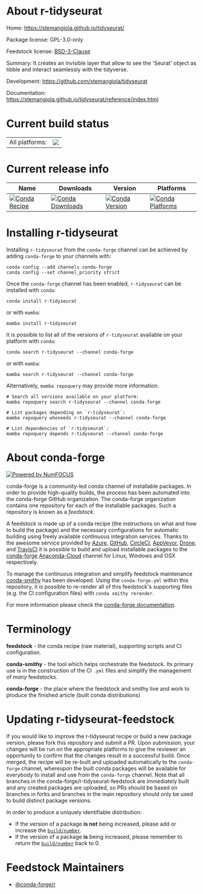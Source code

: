 About r-tidyseurat
==================

Home: https://stemangiola.github.io/tidyseurat/

Package license: GPL-3.0-only

Feedstock license: [BSD-3-Clause](https://github.com/conda-forge/r-tidyseurat-feedstock/blob/main/LICENSE.txt)

Summary: It creates an invisible layer that allow to see the 'Seurat' object as tibble and interact seamlessly with the tidyverse.

Development: https://github.com/stemangiola/tidyseurat

Documentation: https://stemangiola.github.io/tidyseurat/reference/index.html

Current build status
====================


<table><tr><td>All platforms:</td>
    <td>
      <a href="https://dev.azure.com/conda-forge/feedstock-builds/_build/latest?definitionId=18339&branchName=main">
        <img src="https://dev.azure.com/conda-forge/feedstock-builds/_apis/build/status/r-tidyseurat-feedstock?branchName=main">
      </a>
    </td>
  </tr>
</table>

Current release info
====================

| Name | Downloads | Version | Platforms |
| --- | --- | --- | --- |
| [![Conda Recipe](https://img.shields.io/badge/recipe-r--tidyseurat-green.svg)](https://anaconda.org/conda-forge/r-tidyseurat) | [![Conda Downloads](https://img.shields.io/conda/dn/conda-forge/r-tidyseurat.svg)](https://anaconda.org/conda-forge/r-tidyseurat) | [![Conda Version](https://img.shields.io/conda/vn/conda-forge/r-tidyseurat.svg)](https://anaconda.org/conda-forge/r-tidyseurat) | [![Conda Platforms](https://img.shields.io/conda/pn/conda-forge/r-tidyseurat.svg)](https://anaconda.org/conda-forge/r-tidyseurat) |

Installing r-tidyseurat
=======================

Installing `r-tidyseurat` from the `conda-forge` channel can be achieved by adding `conda-forge` to your channels with:

```
conda config --add channels conda-forge
conda config --set channel_priority strict
```

Once the `conda-forge` channel has been enabled, `r-tidyseurat` can be installed with `conda`:

```
conda install r-tidyseurat
```

or with `mamba`:

```
mamba install r-tidyseurat
```

It is possible to list all of the versions of `r-tidyseurat` available on your platform with `conda`:

```
conda search r-tidyseurat --channel conda-forge
```

or with `mamba`:

```
mamba search r-tidyseurat --channel conda-forge
```

Alternatively, `mamba repoquery` may provide more information:

```
# Search all versions available on your platform:
mamba repoquery search r-tidyseurat --channel conda-forge

# List packages depending on `r-tidyseurat`:
mamba repoquery whoneeds r-tidyseurat --channel conda-forge

# List dependencies of `r-tidyseurat`:
mamba repoquery depends r-tidyseurat --channel conda-forge
```


About conda-forge
=================

[![Powered by
NumFOCUS](https://img.shields.io/badge/powered%20by-NumFOCUS-orange.svg?style=flat&colorA=E1523D&colorB=007D8A)](https://numfocus.org)

conda-forge is a community-led conda channel of installable packages.
In order to provide high-quality builds, the process has been automated into the
conda-forge GitHub organization. The conda-forge organization contains one repository
for each of the installable packages. Such a repository is known as a *feedstock*.

A feedstock is made up of a conda recipe (the instructions on what and how to build
the package) and the necessary configurations for automatic building using freely
available continuous integration services. Thanks to the awesome service provided by
[Azure](https://azure.microsoft.com/en-us/services/devops/), [GitHub](https://github.com/),
[CircleCI](https://circleci.com/), [AppVeyor](https://www.appveyor.com/),
[Drone](https://cloud.drone.io/welcome), and [TravisCI](https://travis-ci.com/)
it is possible to build and upload installable packages to the
[conda-forge](https://anaconda.org/conda-forge) [Anaconda-Cloud](https://anaconda.org/)
channel for Linux, Windows and OSX respectively.

To manage the continuous integration and simplify feedstock maintenance
[conda-smithy](https://github.com/conda-forge/conda-smithy) has been developed.
Using the ``conda-forge.yml`` within this repository, it is possible to re-render all of
this feedstock's supporting files (e.g. the CI configuration files) with ``conda smithy rerender``.

For more information please check the [conda-forge documentation](https://conda-forge.org/docs/).

Terminology
===========

**feedstock** - the conda recipe (raw material), supporting scripts and CI configuration.

**conda-smithy** - the tool which helps orchestrate the feedstock.
                   Its primary use is in the construction of the CI ``.yml`` files
                   and simplify the management of *many* feedstocks.

**conda-forge** - the place where the feedstock and smithy live and work to
                  produce the finished article (built conda distributions)


Updating r-tidyseurat-feedstock
===============================

If you would like to improve the r-tidyseurat recipe or build a new
package version, please fork this repository and submit a PR. Upon submission,
your changes will be run on the appropriate platforms to give the reviewer an
opportunity to confirm that the changes result in a successful build. Once
merged, the recipe will be re-built and uploaded automatically to the
`conda-forge` channel, whereupon the built conda packages will be available for
everybody to install and use from the `conda-forge` channel.
Note that all branches in the conda-forge/r-tidyseurat-feedstock are
immediately built and any created packages are uploaded, so PRs should be based
on branches in forks and branches in the main repository should only be used to
build distinct package versions.

In order to produce a uniquely identifiable distribution:
 * If the version of a package **is not** being increased, please add or increase
   the [``build/number``](https://docs.conda.io/projects/conda-build/en/latest/resources/define-metadata.html#build-number-and-string).
 * If the version of a package **is** being increased, please remember to return
   the [``build/number``](https://docs.conda.io/projects/conda-build/en/latest/resources/define-metadata.html#build-number-and-string)
   back to 0.

Feedstock Maintainers
=====================

* [@conda-forge/r](https://github.com/conda-forge/r/)

